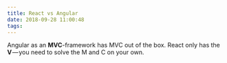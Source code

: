 ```yaml
---
title: React vs Angular
date: 2018-09-28 11:00:48
tags:
---
```


Angular as an **MVC**-framework has MVC out of the box. React only has the **V** — you need to solve the M and C on your own.